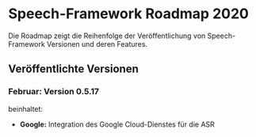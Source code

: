 # Speech-Framework Roadmap 2020

Die Roadmap zeigt die Reihenfolge der Veröffentlichung von Speech-Framework Versionen und deren Features.


## Veröffentlichte Versionen


### Februar: Version 0.5.17

beinhaltet:

* **Google:** Integration des Google Cloud-Dienstes für die ASR
